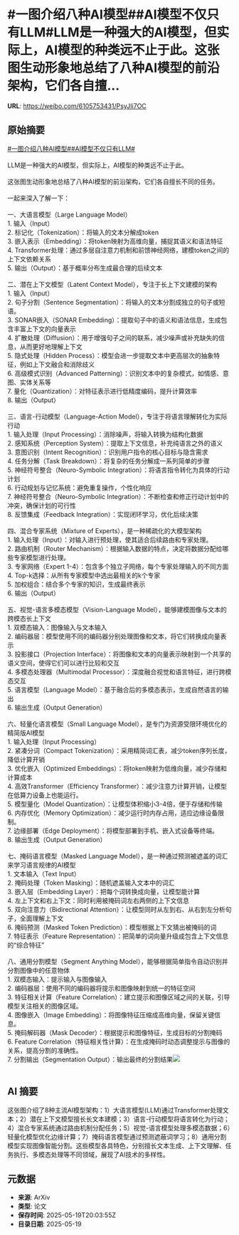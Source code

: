 # #一图介绍八种AI模型##AI模型不仅只有LLM#LLM是一种强大的AI模型，但实际上，AI模型的种类远不止于此。这张图生动形象地总结了八种AI模型的前沿架构，它们各自擅...

**URL**: https://weibo.com/6105753431/PsyJIi7OC

## 原始摘要

<a href="https://m.weibo.cn/search?containerid=231522type%3D1%26t%3D10%26q%3D%23%E4%B8%80%E5%9B%BE%E4%BB%8B%E7%BB%8D%E5%85%AB%E7%A7%8DAI%E6%A8%A1%E5%9E%8B%23&amp;extparam=%23%E4%B8%80%E5%9B%BE%E4%BB%8B%E7%BB%8D%E5%85%AB%E7%A7%8DAI%E6%A8%A1%E5%9E%8B%23" data-hide=""><span class="surl-text">#一图介绍八种AI模型#</span></a><a href="https://m.weibo.cn/search?containerid=231522type%3D1%26t%3D10%26q%3D%23AI%E6%A8%A1%E5%9E%8B%E4%B8%8D%E4%BB%85%E5%8F%AA%E6%9C%89LLM%23&amp;extparam=%23AI%E6%A8%A1%E5%9E%8B%E4%B8%8D%E4%BB%85%E5%8F%AA%E6%9C%89LLM%23" data-hide=""><span class="surl-text">#AI模型不仅只有LLM#</span></a><br><br>LLM是一种强大的AI模型，但实际上，AI模型的种类远不止于此。<br><br>这张图生动形象地总结了八种AI模型的前沿架构，它们各自擅长不同的任务。<br><br>一起来深入了解一下：<br><br>一、大语言模型（Large Language Model）<br>1. 输入（Input）<br>2. 标记化（Tokenization）：将输入的文本分解成token<br>3. 嵌入表示（Embedding）：将token映射为高维向量，捕捉其语义和语法特征<br>4. Transformer处理：通过多层自注意力机制和前馈神经网络，建模token之间的上下文依赖关系<br>5. 输出（Output）：基于概率分布生成最合理的后续文本<br><br>二、潜在上下文模型（Latent Context Model），专注于长上下文建模的架构<br>1. 输入（Input）<br>2. 句子分割（Sentence Segmentation）：将输入的文本分割成独立的句子或短语。<br>3. SONAR嵌入（SONAR Embedding）：提取句子中的语义和语法信息，生成包含丰富上下文的向量表示<br>4. 扩散处理（Diffusion）：用于增强句子之间的联系，减少噪声或补充缺失的信息，从而更好地理解上下文<br>5. 隐式处理（Hidden Process）：模型会进一步提取文本中更高层次的抽象特征，例如上下文融合和消除歧义<br>6. 高级模式识别（Advanced Patterning）：识别文本中的复杂模式，如情感、意图、实体关系等<br>7. 量化（Quantization）：对特征表示进行低精度编码，提升计算效率<br>8. 输出（Output）<br><br>三、语言-行动模型（Language-Action Model），专注于将语言理解转化为实际行动<br>1. 输入处理（Input Processing）：消除噪声，将输入转换为结构化数据<br>2. 感知系统（Perception System）：提取上下文信息，补充纯语言之外的语义<br>3. 意图识别（Intent Recognition）：识别用户指令的核心目标与隐含需求<br>4. 任务分解（Task Breakdown）：将复杂的任务分解成一系列简单的步骤<br>5. 神经符号整合（Neuro-Symbolic Integration）：将语言指令转化为具体的行动计划<br>6. 行动规划与记忆系统：避免重复操作，个性化响应<br>7. 神经符号整合（Neuro-Symbolic Integration）：不断检查和修正行动计划中的冲突，确保计划的可行性<br>8. 反馈集成（Feedback Integration）：实现闭环学习，优化后续决策<br><br>四、混合专家系统（Mixture of Experts），是一种稀疏化的大模型架构<br>1. 输入处理（Input）：对输入进行预处理，使其适合后续路由和专家处理。<br>2. 路由机制（Router Mechanism）：根据输入数据的特点，决定将数据分配给哪些专家模型进行处理。<br>3. 专家网络（Expert 1-4）：包含多个独立子网络，每个专家处理输入的不同方面<br>4. Top-k选择：从所有专家模型中选出最相关的k个专家<br>5. 加权组合：结合多个专家的知识，生成最终表示<br>6. 输出（Output）<br><br>五、视觉-语言多模态模型（Vision-Language Model），能够建模图像与文本的跨模态长上下文<br>1. 双模态输入：图像输入与文本输入<br>2. 编码器层：模型使用不同的编码器分别处理图像和文本，将它们转换成向量表示<br>3. 投影接口（Projection Interface）：将图像和文本的向量表示映射到一个共享的语义空间，使得它们可以进行比较和交互<br>4. 多模态处理器（Multimodal Processor）：深度融合视觉和语言特征，进行跨模态交互<br>5. 语言模型（Language Model）：基于融合后的多模态表示，生成自然语言的输出<br>6. 输出生成（Output Generation）<br><br>六、轻量化语言模型（Small Language Model），是专门为资源受限环境优化的精简版AI模型<br>1. 输入处理（Input Processing）<br>2. 紧凑分词（Compact Tokenization）：采用精简词汇表，减少token序列长度，降低计算开销<br>3. 优化嵌入（Optimized Embeddings）：将token映射为低维向量，减少存储和计算成本<br>4. 高效Transformer（Efficiency Transformer）：减少注意力计算开销，让模型在低算力设备上也能运行。<br>5. 模型量化（Model Quantization）：让模型体积缩小3-4倍，便于存储和传输<br>6. 内存优化（Memory Optimization）：减少运行时内存占用，适应边缘设备限制。<br>7. 边缘部署（Edge Deployment）：将模型部署到手机、嵌入式设备等终端。<br>8. 输出生成（Output Generation）<br><br>七、掩码语言模型（Masked Language Model），是一种通过预测被遮盖的词汇来学习语言规律的AI模型<br>1. 文本输入（Text Input）<br>2. 掩码处理（Token Masking）：随机遮盖输入文本中的词汇<br>3. 嵌入层（Embedding Layer）：把每个词转换成向量，让模型能计算<br>4. 左上下文和右上下文：同时利用被掩码词左右两侧的上下文信息<br>5. 双向注意力（Bidirectional Attention）：让模型同时从左到右、从右到左分析句子，全面理解上下文<br>6. 掩码预测（Masked Token Prediction）：模型根据上下文猜出被掩码的词<br>7. 特征表示（Feature Representation）：把简单的词向量升级成包含上下文信息的“综合特征”<br><br>八、通用分割模型（Segment Anything Model），能够根据简单指令自动识别并分割图像中的任意物体<br>1. 双模态输入：提示输入与图像输入<br>2. 编码器层：使用不同的编码器将提示和图像映射到统一的特征空间<br>3. 特征相关计算（Feature Correlation）：建立提示和图像区域之间的关联，引导模型关注相关的图像区域。<br>4. 图像嵌入（Image Embedding）：将图像特征压缩成高维向量，保留关键信息。<br>5. 掩码解码器（Mask Decoder）：根据提示和图像特征，生成目标的分割掩码<br>6. Feature Correlation（特征相关性计算）：在生成掩码时动态调整提示与图像的关系，提高分割的准确性。<br>7. 分割输出（Segmentation Output）：输出最终的分割结果<img style="" src="https://tvax2.sinaimg.cn/large/006Fd7o3gy1i1kxfaeoapg30m80rse81.gif" referrerpolicy="no-referrer"><br><br>

## AI 摘要

这张图介绍了8种主流AI模型架构：1）大语言模型(LLM)通过Transformer处理文本；2）潜在上下文模型擅长长文本建模；3）语言-行动模型将语言转化为行动；4）混合专家系统通过路由机制分配任务；5）视觉-语言模型处理多模态数据；6）轻量化模型优化边缘计算；7）掩码语言模型通过预测遮蔽词学习；8）通用分割模型实现图像智能分割。这些模型各具特色，分别擅长文本生成、上下文理解、任务执行、多模态处理等不同领域，展现了AI技术的多样性。

## 元数据

- **来源**: ArXiv
- **类型**: 论文
- **保存时间**: 2025-05-19T20:03:55Z
- **目录日期**: 2025-05-19
